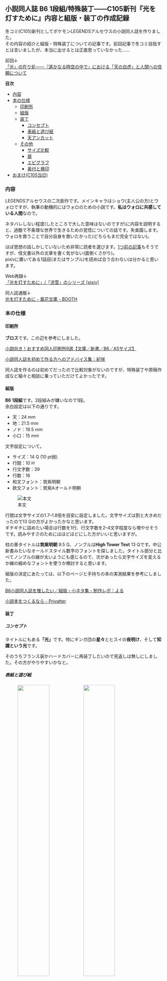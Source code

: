 ## 小説同人誌 B6 1段組/特殊装丁——C105新刊『光を灯すために』内容と組版・装丁の作成記録 <!-- omit in toc -->

冬コミ(C105)新刊としてポケモンLEGENDSアルセウスの小説同人誌を作りました。  
その内容の紹介と組版・特殊装丁についての記事です。前回記事で冬コミ目指すとは言いましたが、本当に出せるとは正直思っていなかった……

前回↓  
[「光」の在り処——『遙かなる時空の中で』における「天の白虎」と人間への信頼について][wherethelightis]

[wherethelightis]: 2024-05-22-WhereTheLightIs.md

**目次**
- [内容](#内容)
- [本の仕様](#本の仕様)
  - [印刷所](#印刷所)
  - [組版](#組版)
  - [装丁](#装丁)
    - [コンセプト](#コンセプト)
    - [表紙と遊び紙](#表紙と遊び紙)
    - [天アンカット](#天アンカット)
  - [その他](#その他)
    - [サイズ比較](#サイズ比較)
    - [扉](#扉)
    - [エピグラフ](#エピグラフ)
    - [奥付と検印](#奥付と検印)
- [おまけ(C105当日)](#おまけc105当日)


### 内容
LEGENDSアルセウスの二次創作です。メインキャラはショウ(主人公の方)とウォロですが、執筆の動機的にはウォロのための小説です。**私はウォロに共感している人間**なので。

ネタバレしない程度(したところで大した意味はないのですが)に内容を説明すると、過酷で不条理な世界で生きるための覚悟についての話です。失楽園します。  
ウォロを救うことで自分自身を救いたかった(どちらもまだ完全ではない)。

ほぼ思想の話しかしていないため非常に読者を選びます。[1つ前の記事][wherethelightis]もそうですが、怪文書以外の文章を書く気がない(面倒くさがり)。  
pixivに置いてある1話目(またはサンプル)を読めば合う合わないは分かると思います。

Web再録↓  
[「光を灯すために」/「流雪」のシリーズ [pixiv]](https://www.pixiv.net/novel/series/10513019)

同人誌通販↓  
[光を灯すために - 風花文庫 - BOOTH](https://kazahanalib.booth.pm/items/6394338)


### 本の仕様

#### 印刷所
**ブロス**です。この辺を参考にしました。

[小説向き！おすすめ同人印刷所9選【文庫／新書／B6／A5サイズ】](https://umaisulog.com/print-for-novel/)

[小説同人誌を初めて作る方へのアドバイス集｜紀咲](https://note.com/kisaki_dojin/n/n68e159323684)

同人誌を作るのは初めてだったので比較対象がないのですが、特殊装丁や原稿作成など細々と相談に乗っていただけてよかったです。


#### 組版
**B6 1段組**です。2段組みが嫌いなので1段。  
余白設定は以下の通りです。

- 天：24 mm
- 地：21.5 mm
- ノド：19.5 mm
- 小口：15 mm

文字設定について。

- サイズ：14 Q (10 pt弱)
- 行間：10 H
- 行文字数：39
- 行数：16
- 和文フォント：筑紫明朝
- 欧文フォント：筑紫Aオールド明朝

<figure>
<img src="..\images\2025-01-03-binding_enlighten\honbun.jpg" alt="本文" />
<figcaption>本文</figcaption>
</figure>

行間は文字サイズの1.7–1.8倍を目安に設定しました。文字サイズは割と大きめだったので13 Qの方がよかったかなと思います。  
ギチギチに詰めたい場合は行数を1行、行文字数を2–4文字程度なら増やせそうです。読みやすさのためにはほどほどにした方がいいと思いますが。

柱の章タイトルは**筑紫明朝** 9.5 Q、ノンブルは**High Tower Text** 13 Qです。中公新書みたいなオールドスタイル数字のフォントを探しました。タイトル部分と比べてノンブルの線が太いようにも感じるので、次があったら文字サイズを変えるか線の細めなフォントを使うか検討すると思います。

組版の決定にあたっては、以下のページと手持ちの本の実測結果を参考にしました。

[B6小説同人誌を推したい／組版・小ネタ集・制作レポ｜よる](https://note.com/tono_yoru/n/ncbb24eb1b025)

[小説本をつくるなら - Privatter](https://privatter.net/p/1684256)


#### 装丁

##### コンセプト
タイトルにもある<b>「光」</b>です。特にギンガ団の**星々**とヒスイの**夜明け**、そして**知識という光**です。

そのうちフランス装かハードカバーに再装丁したいので見返しは無しにしました。その方がやりやすいかなと。


##### 表紙と遊び紙

<figure alt="表1, 4">
<img src="..\images\2025-01-03-binding_enlighten\hyou1.jpg" width=49%/> <img src="..\images\2025-01-03-binding_enlighten\hyou4.jpg" width=49%/>
<figcaption>表1, 4</figcaption>
</figure>

<figure>
<img src="..\images\2025-01-03-binding_enlighten\se.jpg" alt="背表紙" />
<figcaption>背表紙</figcaption>
</figure>

- ミランダ170kg黒
- マットPP
- シルバー単色印刷
- 箔押し2箇所 (金・黒)

表紙用紙はみんな大好き(推定)ミランダです。隣のサークルもミランダだった。  
**ミランダ＋マットPP**だと外側のキラキラを抑えつつ内側(表2, 3)をキラキラにできると読んだので、マットPPを付けました。暗闇っぽくしたかったのです。写真でも粒子が見えると思いますが、角度によっては**控えめにキラキラ**します。

表1と背のタイトル部分は艶あり金の箔押しです。艶消しの金箔もあったのですが、闇を切り裂く光のイメージなので艶ありにしました。ここも含め、表4以外の表紙フォントは**筑紫Aオールド明朝**です。

表4の文字はせいれいプレートからの引用です。本作の前提でもあります。「いる」と「いない」の狭間にしたかったので、黒地に黒文字を入れるために黒箔押しにしました。フォントは**白舟隷書**。

その他の特徴としては、表4にサークルロゴ、背表紙に通し番号を入れました。  
サークルロゴはコッホ曲線を組み合わせて作りました。

[コッホ曲線 - Wikipedia](https://ja.wikipedia.org/wiki/%E3%82%B3%E3%83%83%E3%83%9B%E6%9B%B2%E7%B7%9A)

<figure>
<img src="..\images\2025-01-03-binding_enlighten\hyou2_asobigami.jpg" alt="表2, 遊び紙" />
<figcaption>表2, 遊び紙</figcaption>
</figure>

内側はこんな感じです。**派手にキラキラ**。  
遊び紙は紫の雲竜紙で、写真よりも濃い色です。表紙が**夜空**、遊び紙が**夜明けの空**のイメージで選びました。


##### 天アンカット

<figure>
<img src="..\images\2025-01-03-binding_enlighten\ten.jpg" alt="平積み本の天" />
<figcaption>平積み本の天</figcaption>
</figure>

本の上部が不揃いなのは仕様です。

ダメ元で天アンカットにできないか聞いてみたらやってもらえました。本来は折り丁で製本する際の仕様なので天アンカット風らしいですが。ちなみにページ数を**16の倍数**に合わせました。

アンカット部分の出来にはかなり個体差があります。


#### その他

##### サイズ比較

<figure>
<img src="..\images\2025-01-03-binding_enlighten\size.jpg" alt="四六判とのサイズ比較" />
<figcaption>四六判とのサイズ比較</figcaption>
</figure>

左が四六判、右がB6判です。  
四六判に一番近いサイズだったのでB6にしたのですが、比べると高さが結構違いますね。幅はほぼ同じでした。


##### 扉

<figure alt="日本語と英語の扉">
<img src="..\images\2025-01-03-binding_enlighten\tobira.jpg" width=49%/> <img src="..\images\2025-01-03-binding_enlighten\tobira_eng.jpg"  width=46.7%/>
<figcaption>日本語と英語の扉</figcaption>
</figure>

表紙以外にも英語タイトルをどこかに入れたかったので英語の扉を作りました。  
本作は日本語タイトルより先に英語タイトルができています。ですが、あまりにもそのまますぎたのと、そのまますぎるが故に意味の幅が狭くなってしまうため、日本語訳(ある意味直訳と言えなくもない)をしました。  
扉デザインは手持ちのハヤカワ文庫とアリスの洋書を参考にしました。


##### エピグラフ

<figure>
<img src="..\images\2025-01-03-binding_enlighten\epigraf.jpg" alt="エピグラフ(題辞)" />
<figcaption>エピグラフ(題辞)</figcaption>
</figure>

たまに本の冒頭に載っているあれ。  
1つ目をショウ、2つ目をウォロに対応させています(本文での登場順)。『新機関』の翻訳が岩波文庫版、『ローマ建国史』がラテン語のままなのはあえてです。


##### 奥付と検印

<figure>
<img src="..\images\2025-01-03-binding_enlighten\okuzuke.jpg" alt="奥付ページ" />
<figcaption>奥付ページ</figcaption>
</figure>

検印ごっこがしたかった。  
検印用紙(もどき)の枠はこちらのサイトのものをベースにして作りました。

[FRAME Designの使い方 – デザイン枠専門サイトFRAME Design](https://frames-design.com/howtouse/)

奥付のデザインも昔風にしました。フォントは**秀英にじみ明朝**です。

一応、下の方に無断転載禁止と書いてあるのですが、戦利品報告とかは別に構わないので常識的な範囲を考えてください。


### おまけ(C105当日)
学会ポスター風のお品書き兼ポスター(A3)と学会の名札風の名札(学会で使った大きめ名札ケースしか家になかった)を作りました。

お品書きに書いてある学振申請書パロディは冬コミに間に合わなかったのでそのうち書きます。

<figure alt="ポスター(左)と名札(右)">
<img src="..\images\2025-01-03-binding_enlighten\poster.png" width=49%/> <img src="..\images\2025-01-03-binding_enlighten\nafuda.png" width=46.9%/>
<figcaption>ポスター(左)と名札(右)</figcaption>
</figure>
 
